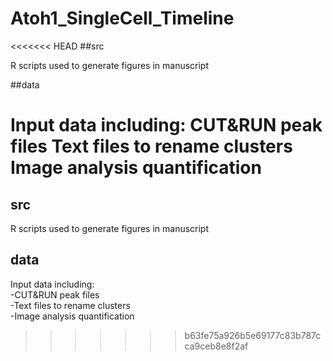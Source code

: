 # Atoh1_SingleCell_Timeline
 
<<<<<<< HEAD
##src

R scripts used to generate figures in manuscript

##data 

Input data including:
CUT&RUN peak files
Text files to rename clusters
Image analysis quantification
=======
## src

R scripts used to generate figures in manuscript

## data 

Input data including:  
-CUT&RUN peak files   
-Text files to rename clusters  
-Image analysis quantification  
>>>>>>> b63fe75a926b5e69177c83b787cca9ceb8e8f2af
